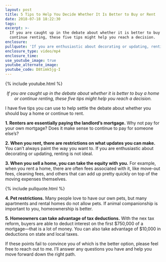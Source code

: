 ```yaml
---
layout: post
title: 5 Tips to Help You Decide Whether It Is Better to Buy or Rent
date: 2018-07-18 18:22:30
tags:
excerpt: >-
  If you are caught up in the debate about whether it is better to buy a home or
  continue renting, these five tips might help you reach a decision.
enclosure:
pullquote: 'If you are enthusiastic about decorating or updating, renting is not ideal.'
enclosure_type: video/mp4
enclosure_time:
use_youtube_image: true
youtube_alternate_image:
youtube_code: D8timk5jg-I
---
```


{% include youtube.html %}

<p style="text-align: center;"><em>If you are caught up in the debate about whether it is better to buy a home or continue renting, these five tips might help you reach a decision.</em></p>

I have five tips you can use to help settle the debate about whether you should buy a home or continue to rent.

**1. Renters are essentially paying the landlord’s mortgage.** Why not pay for your own mortgage? Does it make sense to continue to pay for someone else’s?

**2. When you rent, there are restrictions on what updates you can make.** You can’t always paint the way you want to. If you are enthusiastic about decorating or updating, renting is not ideal.

**3. When you sell a home, you can take the equity with you.** For example, when you rent a home, there are often fees associated with it, like move-out fees, cleaning fees, and others that can add up pretty quickly on top of the moving expenses themselves.

{% include pullquote.html %}

**4. Pet restrictions.** Many people love to have our own pets, but many apartments and rental homes do not allow pets. If animal companionship is important to you, homeownership is better.

**5. Homeowners can take advantage of tax deductions.** With the nex tax reform, buyers are able to deduct interest on the first $750,000 of a mortgage—that is a lot of money. You can also take advantage of $10,000 in deductions on state and local taxes.

If these points fail to convince you of which is the better option, please feel free to reach out to me. I’ll answer any questions you have and help you move forward down the right path.